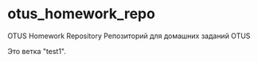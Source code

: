 # otus_homework_repo
OTUS Homework Repository
Репозиторий для домашних заданий OTUS

Это ветка "test1".
